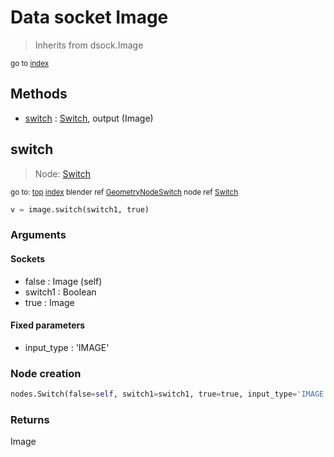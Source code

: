 
# Data socket Image

> Inherits from dsock.Image
  
<sub>go to [index](docs/index.md)</sub>



## Methods

- [switch](#switch) : [Switch](section:nodes/Switch), output (Image)

## switch

> Node: [Switch](section:nodes/Switch)
  
<sub>go to: [top](#data-socket-image) [index](docs/index.md)
blender ref [GeometryNodeSwitch](https://docs.blender.org/api/current/bpy.types.GeometryNodeSwitch.html)
node ref [Switch](https://docs.blender.org/manual/en/latest/modeling/geometry_nodes/material/switch.html) </sub>

```python
v = image.switch(switch1, true)
```

### Arguments


#### Sockets

- false : Image (self)
- switch1 : Boolean
- true : Image

#### Fixed parameters

- input_type : 'IMAGE'

### Node creation

```python
nodes.Switch(false=self, switch1=switch1, true=true, input_type='IMAGE')
```

### Returns

Image

